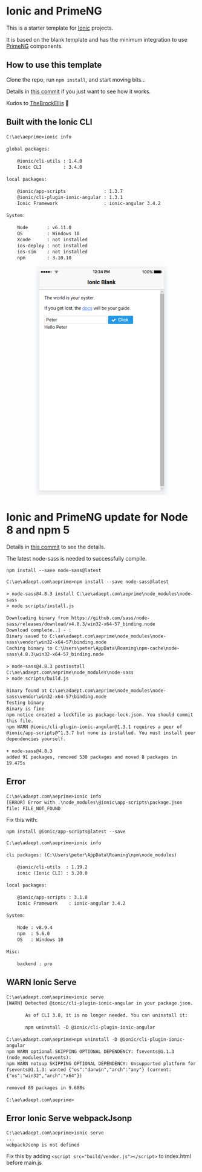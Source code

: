# Ionic and PrimeNG

This is a starter template for [Ionic](http://ionicframework.com/docs/) projects.

It is based on the blank template
and has the minimum integration to use [PrimeNG](https://www.primefaces.org/primeng/#/) components.

## How to use this template

Clone the repo, run `npm install`, and start moving bits...

Details in [this commit](https://github.com/peterennis/aeprime/commit/14d9c783c1cb950c68d97f544f2e684e3ff7f6af) if you just want to see how it works.

Kudos to [TheBrockEllis](http://thebrockellis.com/2017/03/23/primeng-Schedule-In-Ionic) 🙌

## Built with the Ionic CLI

```
C:\ae\aeprime>ionic info

global packages:

    @ionic/cli-utils : 1.4.0
    Ionic CLI        : 3.4.0

local packages:

    @ionic/app-scripts              : 1.3.7
    @ionic/cli-plugin-ionic-angular : 1.3.1
    Ionic Framework                 : ionic-angular 3.4.2

System:

    Node       : v6.11.0
    OS         : Windows 10
    Xcode      : not installed
    ios-deploy : not installed
    ios-sim    : not installed
    npm        : 3.10.10
```
<!---
![Example](src/assets/img/aeprime.png?raw=true "Example")
--->

<p align="center">
  <img src="src/assets/img/aeprime.png?raw=true" width="350"/>
</p>


# Ionic and PrimeNG update for Node 8 and npm 5


Details in [this commit](https://github.com/peterennis/aeprime/commit/f6500b32d4859fb9a929356686bf24a45d6cc557) to see the details.

The latest node-sass is needed to successfully compile.

```
npm install --save node-sass@latest
```

```
C:\ae\adaept.com\aeprime>npm install --save node-sass@latest

> node-sass@4.8.3 install C:\ae\adaept.com\aeprime\node_modules\node-sass
> node scripts/install.js

Downloading binary from https://github.com/sass/node-sass/releases/download/v4.8.3/win32-x64-57_binding.node
Download complete..] - :
Binary saved to C:\ae\adaept.com\aeprime\node_modules\node-sass\vendor\win32-x64-57\binding.node
Caching binary to C:\Users\peter\AppData\Roaming\npm-cache\node-sass\4.8.3\win32-x64-57_binding.node

> node-sass@4.8.3 postinstall C:\ae\adaept.com\aeprime\node_modules\node-sass
> node scripts/build.js

Binary found at C:\ae\adaept.com\aeprime\node_modules\node-sass\vendor\win32-x64-57\binding.node
Testing binary
Binary is fine
npm notice created a lockfile as package-lock.json. You should commit this file.
npm WARN @ionic/cli-plugin-ionic-angular@1.3.1 requires a peer of @ionic/app-scripts@^1.3.7 but none is installed. You must install peer dependencies yourself.

+ node-sass@4.8.3
added 91 packages, removed 530 packages and moved 8 packages in 19.475s
```

## Error

```
C:\ae\adaept.com\aeprime>ionic info
[ERROR] Error with .\node_modules\@ionic\app-scripts\package.json file: FILE_NOT_FOUND
```

Fix this with:

```
npm install @ionic/app-scripts@latest --save
```

```
C:\ae\adaept.com\aeprime>ionic info

cli packages: (C:\Users\peter\AppData\Roaming\npm\node_modules)

    @ionic/cli-utils  : 1.19.2
    ionic (Ionic CLI) : 3.20.0

local packages:

    @ionic/app-scripts : 3.1.8
    Ionic Framework    : ionic-angular 3.4.2

System:

    Node : v8.9.4
    npm  : 5.6.0
    OS   : Windows 10

Misc:

    backend : pro
```

## WARN Ionic Serve 

```
C:\ae\adaept.com\aeprime>ionic serve
[WARN] Detected @ionic/cli-plugin-ionic-angular in your package.json.

       As of CLI 3.8, it is no longer needed. You can uninstall it:

       npm uninstall -D @ionic/cli-plugin-ionic-angular

C:\ae\adaept.com\aeprime>npm uninstall -D @ionic/cli-plugin-ionic-angular
npm WARN optional SKIPPING OPTIONAL DEPENDENCY: fsevents@1.1.3 (node_modules\fsevents):
npm WARN notsup SKIPPING OPTIONAL DEPENDENCY: Unsupported platform for fsevents@1.1.3: wanted {"os":"darwin","arch":"any"} (current: {"os":"win32","arch":"x64"})

removed 89 packages in 9.688s

C:\ae\adaept.com\aeprime>
```

## Error Ionic Serve webpackJsonp

```
C:\ae\adaept.com\aeprime>ionic serve
...
webpackJsonp is not defined
```

Fix this by adding `<script src="build/vendor.js"></script>` to index.html before main.js





